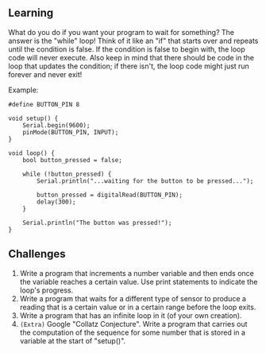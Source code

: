 ## Learning
What do you do if you want your program to wait for something? The answer
is the "while" loop! Think of it like an "if" that starts over and repeats
until the condition is false. If the condition is false to begin with, the
loop code will never execute. Also keep in mind that there should be code
in the loop that updates the condition; if there isn't, the loop code
might just run forever and never exit!

Example:
```
#define BUTTON_PIN 8

void setup() {
    Serial.begin(9600);
    pinMode(BUTTON_PIN, INPUT);
}

void loop() {
    bool button_pressed = false;

    while (!button_pressed) {
        Serial.println("...waiting for the button to be pressed...");

        button_pressed = digitalRead(BUTTON_PIN);
        delay(300);
    }

    Serial.println("The button was pressed!");
}
```

## Challenges
1. Write a program that increments a number variable and then ends once the
   variable reaches a certain value. Use print statements to indicate the
   loop's progress.
2. Write a program that waits for a different type of sensor to produce
   a reading that is a certain value or in a certain range before the loop
   exits.
3. Write a program that has an infinite loop in it (of your own creation).
4. `(Extra)` Google "Collatz Conjecture". Write a program that carries out the
   computation of the sequence for some number that is stored in a variable
   at the start of "setup()".
